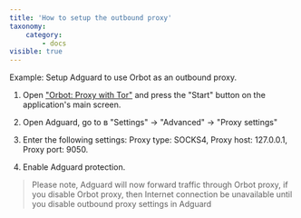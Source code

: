 ```yaml
---
title: 'How to setup the outbound proxy'
taxonomy:
    category:
        - docs
visible: true
---
```


Example: Setup Adguard to use Orbot as an outbound proxy.

1. Open ["Orbot: Proxy with Tor"](https://play.google.com/store/apps/details?id=org.torproject.android) and press the "Start" button on the application's main screen.

2. Open Adguard, go to в "Settings" → "Advanced" → "Proxy settings"

3. Enter the following settings:
   Proxy type: SOCKS4,
   Proxy host: 127.0.0.1,
   Proxy port: 9050.
   
4. Enable Adguard protection.

> Please note, Adguard will now forward traffic through Orbot proxy, if you disable Orbot proxy, then Internet connection be unavailable until you disable outbound proxy settings in Adguard